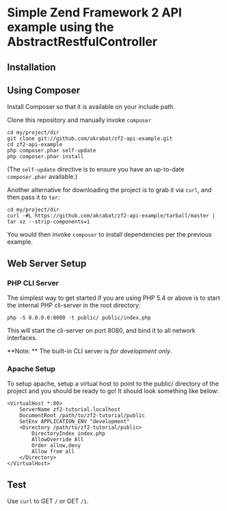 Simple Zend Framework 2 API example using the AbstractRestfulController
=======================================================================

Installation
------------

Using Composer
--------------

Install Composer so that it is available on your include path.

Clone this repository and manually invoke `composer`

    cd my/project/dir
    git clone git://github.com/akrabat/zf2-api-example.git
    cd zf2-api-example
    php composer.phar self-update
    php composer.phar install

(The `self-update` directive is to ensure you have an up-to-date `composer.phar`
available.)

Another alternative for downloading the project is to grab it via `curl`, and
then pass it to `tar`:

    cd my/project/dir
    curl -#L https://github.com/akrabat/zf2-api-example/tarball/master | tar xz --strip-components=1

You would then invoke `composer` to install dependencies per the previous
example.

Web Server Setup
----------------

### PHP CLI Server

The simplest way to get started if you are using PHP 5.4 or above is to start the internal PHP cli-server in the root directory:

    php -S 0.0.0.0:8080 -t public/ public/index.php

This will start the cli-server on port 8080, and bind it to all network
interfaces.

**Note: ** The built-in CLI server is *for development only*.

### Apache Setup

To setup apache, setup a virtual host to point to the public/ directory of the
project and you should be ready to go! It should look something like below:

    <VirtualHost *:80>
        ServerName zf2-tutorial.localhost
        DocumentRoot /path/to/zf2-tutorial/public
        SetEnv APPLICATION_ENV "development"
        <Directory /path/to/zf2-tutorial/public>
            DirectoryIndex index.php
            AllowOverride All
            Order allow,deny
            Allow from all
        </Directory>
    </VirtualHost>


Test
----

Use `curl` to GET `/`  or GET `/1`.

